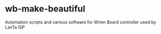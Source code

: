 # wb-make-beautiful
Automation scripts and various software for Wiren Board controller used by LanTa ISP
